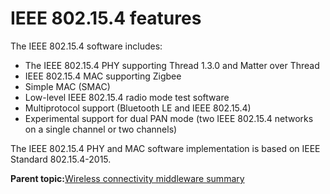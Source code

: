 # IEEE 802.15.4 features

The IEEE 802.15.4 software includes:

-   The IEEE 802.15.4 PHY supporting Thread 1.3.0 and Matter over Thread
-   IEEE 802.15.4 MAC supporting Zigbee
-   Simple MAC \(SMAC\)
-   Low-level IEEE 802.15.4 radio mode test software
-   Multiprotocol support \(Bluetooth LE and IEEE 802.15.4\)
-   Experimental support for dual PAN mode \(two IEEE 802.15.4 networks on a single channel or two channels\)

The IEEE 802.15.4 PHY and MAC software implementation is based on IEEE Standard 802.15.4-2015.

**Parent topic:**[Wireless connectivity middleware summary](../topics/wireless_connectivity_middleware_summary.md)

